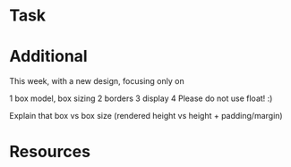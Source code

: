 # Task


# Additional
This week, with a new design, focusing only on 

1 box model, box sizing
2 borders
3 display
4 Please do not use float!     :) 

Explain that box vs box size (rendered height vs height + padding/margin)


# Resources
